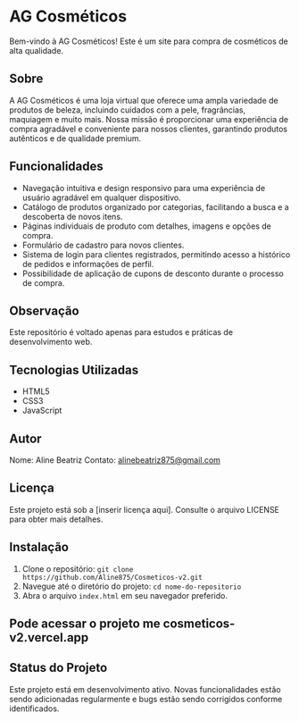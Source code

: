 # AG Cosméticos

Bem-vindo à AG Cosméticos! Este é um site para compra de cosméticos de alta qualidade.

## Sobre
A AG Cosméticos é uma loja virtual que oferece uma ampla variedade de produtos de beleza, incluindo cuidados com a pele, fragrâncias, maquiagem e muito mais. Nossa missão é proporcionar uma experiência de compra agradável e conveniente para nossos clientes, garantindo produtos autênticos e de qualidade premium.

## Funcionalidades
- Navegação intuitiva e design responsivo para uma experiência de usuário agradável em qualquer dispositivo.
- Catálogo de produtos organizado por categorias, facilitando a busca e a descoberta de novos itens.
- Páginas individuais de produto com detalhes, imagens e opções de compra.
- Formulário de cadastro para novos clientes.
- Sistema de login para clientes registrados, permitindo acesso a histórico de pedidos e informações de perfil.
- Possibilidade de aplicação de cupons de desconto durante o processo de compra.

## Observação 
Este repositório é voltado apenas para estudos e práticas de desenvolvimento web.

## Tecnologias Utilizadas
- HTML5
- CSS3
- JavaScript

## Autor
Nome: Aline Beatriz
Contato: alinebeatriz875@gmail.com

## Licença
Este projeto está sob a [inserir licença aqui]. Consulte o arquivo LICENSE para obter mais detalhes.

## Instalação
1. Clone o repositório: `git clone https://github.com/Aline875/Cosmeticos-v2.git`
2. Navegue até o diretório do projeto: `cd nome-do-repositorio`
3. Abra o arquivo `index.html` em seu navegador preferido.

## Pode acessar o projeto me cosmeticos-v2.vercel.app

## Status do Projeto
Este projeto está em desenvolvimento ativo. Novas funcionalidades estão sendo adicionadas regularmente e bugs estão sendo corrigidos conforme identificados.

